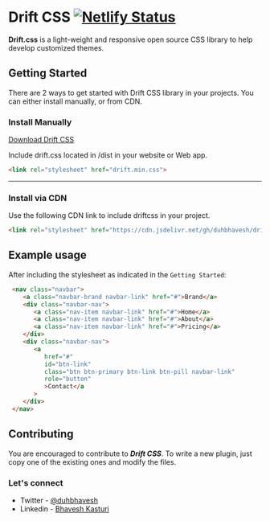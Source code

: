 # Drift CSS [![Netlify Status](https://api.netlify.com/api/v1/badges/9aa214b4-b7de-4cf8-b1ec-c11dd8fc19f0/deploy-status)](https://app.netlify.com/sites/driftcss/deploys)
**Drift.css** is a light-weight and responsive open source CSS library to help develop customized themes.

## Getting Started
There are 2 ways to get started with Drift CSS library in your projects. You can either install manually, or from CDN.

### Install Manually

[Download Drift CSS](https://github.com/duhbhavesh/driftcss/releases/download/1.0.0/drift.min.css)

Include drift.css located in /dist in your website or Web app.

```html
<link rel="stylesheet" href="drift.min.css">
```

---

### Install via CDN

Use the following CDN link to include driftcss in your project.

```html
<link rel="stylesheet" href="https://cdn.jsdelivr.net/gh/duhbhavesh/driftcss@master/css/minified/drift.min.css">
```

## Example usage
After including the stylesheet as indicated in the ```Getting Started```:

```html
 <nav class="navbar">
    <a class="navbar-brand navbar-link" href="#">Brand</a>
    <div class="navbar-nav">
       <a class="nav-item navbar-link" href="#">Home</a>
       <a class="nav-item navbar-link" href="#">About</a>
       <a class="nav-item navbar-link" href="#">Pricing</a>
    </div>
    <div class="navbar-nav">
       <a
          href="#"
          id="btn-link"
          class="btn btn-primary btn-link btn-pill navbar-link"
          role="button"
          >Contact</a
       >
    </div>
 </nav>
```

## Contributing
You are encouraged to contribute to ***Drift CSS***. To write a new plugin, just copy one of the existing ones and modify the files.

### Let's connect
- Twitter - [@duhbhavesh](https://twitter.com/duhbhavesh)
- Linkedin - [Bhavesh Kasturi](https://www.linkedin.com/in/bhavesh-kasturi/)
